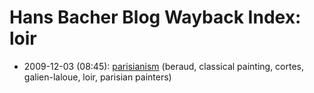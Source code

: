 # Hans Bacher Blog Wayback Index: loir

* 2009-12-03 (08:45): [parisianism](https://web.archive.org/web/https://one1more2time3.wordpress.com/2009/12/03/parisianism/) (beraud, classical painting, cortes, galien-laloue, loir, parisian painters)